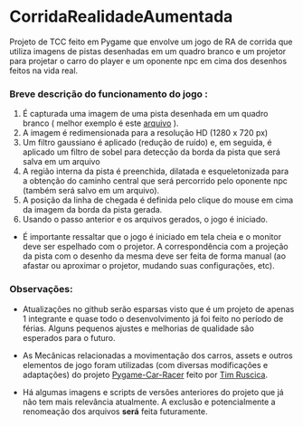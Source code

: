 # CorridaRealidadeAumentada

Projeto de TCC feito em Pygame que envolve um jogo de RA de corrida que utiliza imagens de pistas desenhadas em um quadro branco e um projetor para projetar o carro do player e um oponente npc em cima dos desenhos feitos na vida real.

### Breve descrição do funcionamento do jogo :


1. É capturada uma imagem de uma pista desenhada em um quadro branco ( melhor exemplo é este [arquivo](pictures/IMG_20240419_134307~2.jpg) ).
2. A imagem é redimensionada para a resolução HD (1280 x 720 px)
3. Um filtro gaussiano é aplicado (redução de ruído) e, em seguida, é aplicado um filtro de sobel para detecção da borda da pista que será salva em um arquivo
4. A região interna da pista é preenchida, dilatada e esqueletonizada para a obtenção do caminho central que será percorrido pelo oponente npc (também será salvo em um arquivo).
5. A posição da linha de chegada é definida pelo clique do mouse em cima da imagem da borda da pista gerada.
6. Usando o passo anterior e os arquivos gerados, o jogo é iniciado.

+ É importante ressaltar que o jogo é iniciado em tela cheia e o monitor deve ser espelhado com o projetor. A correspondência com a projeção da pista com o desenho da mesma deve ser feita de forma manual (ao afastar ou aproximar o projetor, mudando suas configurações, etc).

### Observações:
+ Atualizações no github serão esparsas visto que é um projeto de apenas 1 integrante e quase todo o desenvolvimento já foi feito no período de férias. Alguns pequenos ajustes e melhorias de qualidade são esperados para o futuro.

+ As Mecânicas relacionadas a movimentação dos carros, assets e outros elementos de jogo foram utilizadas (com diversas modificações e adaptações) do projeto [Pygame-Car-Racer](https://github.com/techwithtim/Pygame-Car-Racer) feito por [Tim Ruscica](https://github.com/techwithtim).

+ Há algumas imagens e scripts de versões anteriores do projeto que já não tem mais relevância atualmente. A exclusão e potencialmente a renomeação dos arquivos **será** feita futuramente.
